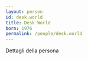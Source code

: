 ```yaml
---
layout: person
id: desk.world
title: Desk World
born: 1976
permalink: /people/desk.world
---
```


Dettagli della persona 